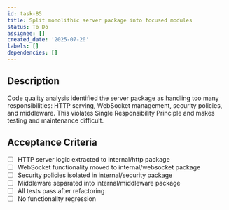 ```yaml
---
id: task-85
title: Split monolithic server package into focused modules
status: To Do
assignee: []
created_date: '2025-07-20'
labels: []
dependencies: []
---
```


## Description

Code quality analysis identified the server package as handling too many responsibilities: HTTP serving, WebSocket management, security policies, and middleware. This violates Single Responsibility Principle and makes testing and maintenance difficult.

## Acceptance Criteria

- [ ] HTTP server logic extracted to internal/http package
- [ ] WebSocket functionality moved to internal/websocket package
- [ ] Security policies isolated in internal/security package
- [ ] Middleware separated into internal/middleware package
- [ ] All tests pass after refactoring
- [ ] No functionality regression
